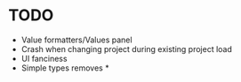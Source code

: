 TODO
====

- Value formatters/Values panel
- Crash when changing project during existing project load
- UI fanciness
- Simple types removes *